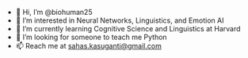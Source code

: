 - 👋 Hi, I’m @biohuman25
- 👀 I’m interested in Neural Networks, Linguistics, and Emotion AI
-  🌱 I’m currently learning Cognitive Science and Linguistics at Harvard
- 💞️ I’m looking for someone to teach me Python
- 📫 Reach me at sahas.kasuganti@gmail.com
<open/>
<!---
biohuman25/biohuman25 is a ✨ special ✨ repository because its `README.md` (this file) appears on your GitHub profile.
You can click the Preview link to take a look at your changes.
--->
